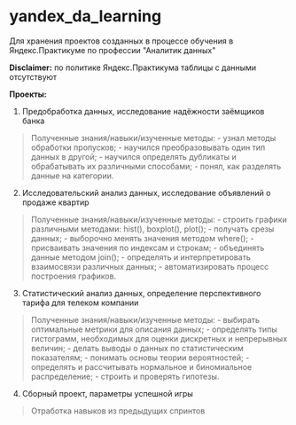 # yandex_da_learning
Для хранения проектов созданных в процессе обучения в Яндекс.Практикуме по профессии "Аналитик данных"


**Disclaimer:** по политике Яндекс.Практикума таблицы с данными отсутствуют

**Проекты:**
1. Предобработка данных, исследование надёжности заёмщиков банка

>Полученные знания/навыки/изученные методы:
    - узнал методы обработки пропусков;
    - научился преобразовывать один тип данных в другой;
    - научился определять дубликаты и обрабатывать их различными способами;
    - понял, как разделять данные на категории.


2. Исследовательский анализ данных, исследование объявлений о продаже квартир

>Полученные знания/навыки/изученные методы:
    - строить графики различными методами: hist(), boxplot(), plot();
    - получать срезы данных;
    - выборочно менять значения методом where();
    - присваивать значения по индексам и строкам;
    - объединять данные методом join();
    - определять и интерпретировать взаимосвязи различных данных;
    - автоматизировать процесс построения графиков.
	
    
3. Статистический анализ данных, определение перспективного тарифа для телеком компании

>Полученные знания/навыки/изученные методы:
    - выбирать оптимальные метрики для описания данных;
    - определять типы гистограмм, необходимых для оценки дискретных и непрерывных величин;
    - делать выводы о данных по статистическим показателям;
    - понимать основы теории вероятностей;
    - определять и рассчитывать нормальное и биномиальное распределение;
    - строить и проверять гипотезы.

4. Сборный проект, параметры успешной игры

>Отработка навыков из предыдущих спринтов